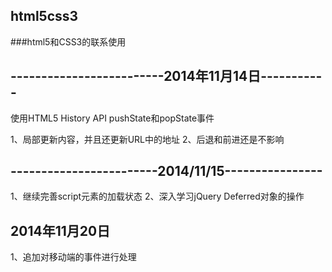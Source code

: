 html5css3
---------------------

###html5和CSS3的联系使用


-------------------------2014年11月14日-----------
------------------
使用HTML5 History API  pushState和popState事件

1、局部更新内容，并且还更新URL中的地址
2、后退和前进还是不影响

------------------------2014/11/15----------------
-----------------
1、继续完善script元素的加载状态
2、深入学习jQuery Deferred对象的操作


2014年11月20日
--------------------------------------------
1、追加对移动端的事件进行处理